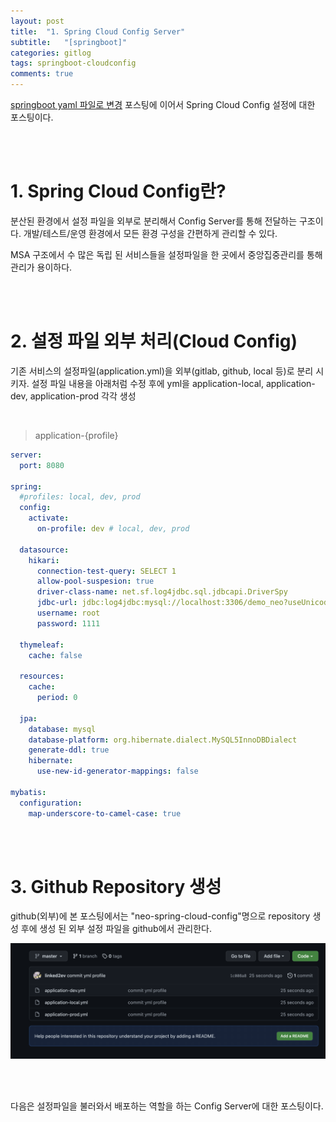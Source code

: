 ```yaml
---
layout: post
title:  "1. Spring Cloud Config Server"
subtitle:   "[springboot]"
categories: gitlog
tags: springboot-cloudconfig
comments: true
---
```


[springboot yaml 파일로 변경](https://linked2ev.github.io/gitlog/2022/01/24/8.-springboot-yaml-파일로-변경/) 포스팅에 이어서 Spring Cloud Config 설정에 대한 포스팅이다.

<br><br>


# 1. Spring Cloud Config란?

분산된 환경에서 설정 파일을 외부로 분리해서 Config Server를 통해 전달하는 구조이다. 개발/테스트/운영 환경에서 모든 환경 구성을 간편하게 관리할 수 있다.

MSA 구조에서 수 많은 독립 된 서비스들을 설정파일을 한 곳에서 중앙집중관리를 통해 관리가 용이하다.

<br><br>


# 2. 설정 파일 외부 처리(Cloud Config)

기존 서비스의 설정파일(application.yml)을 외부(gitlab, github, local 등)로 분리 시키자. 설정 파일 내용을 아래처럼 수정 후에 yml을 application-local, application-dev, application-prod 각각 생성

<br>

> application-{profile}

```yml
server:
  port: 8080

spring:
  #profiles: local, dev, prod
  config:
    activate:
      on-profile: dev # local, dev, prod

  datasource:
    hikari:
      connection-test-query: SELECT 1
      allow-pool-suspesion: true
      driver-class-name: net.sf.log4jdbc.sql.jdbcapi.DriverSpy
      jdbc-url: jdbc:log4jdbc:mysql://localhost:3306/demo_neo?useUnicode=true&characterEncoding=utf-8&serverTimezone=UTC
      username: root
      password: 1111

  thymeleaf:
    cache: false
    
  resources:
    cache:
      period: 0

  jpa:
    database: mysql
    database-platform: org.hibernate.dialect.MySQL5InnoDBDialect
    generate-ddl: true
    hibernate:
      use-new-id-generator-mappings: false

mybatis:
  configuration:
    map-underscore-to-camel-case: true
```

<br><br>


# 3. Github Repository 생성

github(외부)에 본 포스팅에서는 "neo-spring-cloud-config"명으로 repository 생성 후에 
생성 된 외부 설정 파일을 github에서 관리한다.

[![spring-cloud-config-repo-s1](/assets/img/2022/spring-cloud-config-repo-s1.png)]() <br>


<br><br>


다음은 설정파일을 불러와서 배포하는 역할을 하는 Config Server에 대한 포스팅이다.